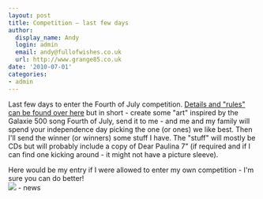 ```yaml
---
layout: post
title: Competition – last few days
author:
  display_name: Andy
  login: admin
  email: andy@fullofwishes.co.uk
  url: http://www.grange85.co.uk
date: '2010-07-01'
categories:
- admin
---
```

<div>Last few days to enter the Fourth of July competition. <a href="/2010/06/20/fourth-of-july-competition-2010/">Details and "rules" can be found over here</a> but in short - create some "art" inspired by the Galaxie 500 song Fourth of July, send it to me - and me and my family will spend your independence day picking the one (or ones) we like best. Then I&#39;ll send the winner (or winners) some stuff I have. The "stuff" will mostly be CDs but will probably include a copy of Dear Paulina 7" (if required and if I can find one kicking around - it might not have a picture sleeve).
<p /> Here would be my entry if I were allowed to enter my own competition - I&#39;m sure you can do better!<br /><a href="http://www.flickr.com/photos/grange85/4750361122/"><img src="https://farm5.static.flickr.com/4115/4750361122_2b776b9771.jpg" border="0" /></a>
- news
</p></div>
